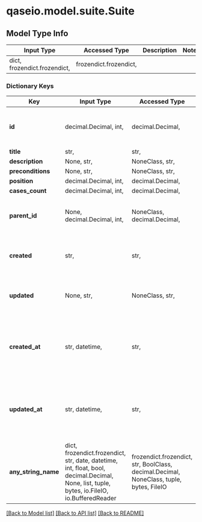 # qaseio.model.suite.Suite

## Model Type Info
Input Type | Accessed Type | Description | Notes
------------ | ------------- | ------------- | -------------
dict, frozendict.frozendict,  | frozendict.frozendict,  |  | 

### Dictionary Keys
Key | Input Type | Accessed Type | Description | Notes
------------ | ------------- | ------------- | ------------- | -------------
**id** | decimal.Decimal, int,  | decimal.Decimal,  |  | [optional] value must be a 64 bit integer
**title** | str,  | str,  |  | [optional] 
**description** | None, str,  | NoneClass, str,  |  | [optional] 
**preconditions** | None, str,  | NoneClass, str,  |  | [optional] 
**position** | decimal.Decimal, int,  | decimal.Decimal,  |  | [optional] 
**cases_count** | decimal.Decimal, int,  | decimal.Decimal,  |  | [optional] 
**parent_id** | None, decimal.Decimal, int,  | NoneClass, decimal.Decimal,  |  | [optional] value must be a 64 bit integer
**created** | str,  | str,  | Deprecated, use the &#x60;created_at&#x60; property instead. | [optional] 
**updated** | None, str,  | NoneClass, str,  | Deprecated, use the &#x60;updated_at&#x60; property instead. | [optional] 
**created_at** | str, datetime,  | str,  |  | [optional] value must conform to RFC-3339 date-time
**updated_at** | str, datetime,  | str,  |  | [optional] value must conform to RFC-3339 date-time
**any_string_name** | dict, frozendict.frozendict, str, date, datetime, int, float, bool, decimal.Decimal, None, list, tuple, bytes, io.FileIO, io.BufferedReader | frozendict.frozendict, str, BoolClass, decimal.Decimal, NoneClass, tuple, bytes, FileIO | any string name can be used but the value must be the correct type | [optional]

[[Back to Model list]](../../README.md#documentation-for-models) [[Back to API list]](../../README.md#documentation-for-api-endpoints) [[Back to README]](../../README.md)


